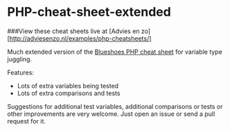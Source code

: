 PHP-cheat-sheet-extended
========================

###View these cheat sheets live at [Advies en zo][http://adviesenzo.nl/examples/php-cheatsheets/]

Much extended version of the [Blueshoes PHP cheat sheet](http://www.blueshoes.org/en/developer/php_cheat_sheet/) for variable type juggling.

Features:
* Lots of extra variables being tested
* Lots of extra comparisons and tests

Suggestions for additional test variables, additional comparisons or tests or other improvements are very welcome. Just open an issue or send a pull request for it.
